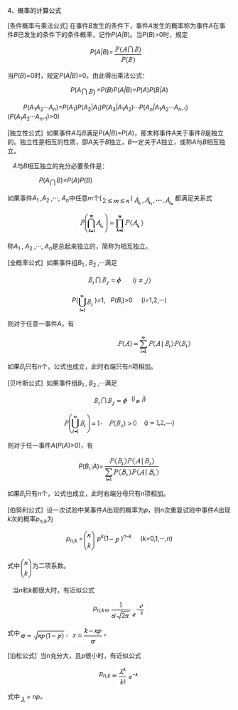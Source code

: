<div class=Section1>
<p class=MsoNormal><span lang=EN-US style='color:black'>4</span><span
lang=ZH-CN style='font-family:宋体_GB2312;color:black'>、概率的计算公式</span></p>
<p class=MsoNormal><span lang=EN-US>[</span><span lang=ZH-CN style='font-family:
宋体_GB2312'>条件概率与乘法公式</span><span lang=EN-US>] </span><span lang=ZH-CN
style='font-family:宋体_GB2312'>在事件</span><i><span lang=EN-US>B</span></i><span
lang=ZH-CN style='font-family:宋体_GB2312'>发生的条件下，事件</span><i><span lang=EN-US>A</span></i><span
lang=ZH-CN style='font-family:宋体_GB2312'>发生的概率称为事件</span><i><span lang=EN-US>A</span></i><span
lang=ZH-CN style='font-family:宋体_GB2312'>在事件</span><i><span lang=EN-US>B</span></i><span
lang=ZH-CN style='font-family:宋体_GB2312'>已发生的条件下的条件概率，记作</span><i><span
lang=EN-US>P</span></i><span lang=EN-US>(<i>A|B</i>)</span><span lang=ZH-CN
style='font-family:宋体_GB2312'>。当</span><i><span lang=EN-US>P</span></i><span
lang=EN-US>(<i>B</i>)<i>&gt;</i>0</span><span lang=ZH-CN style='font-family:
宋体_GB2312'>时，规定</span></p>
<p class=MsoNormal align=center style='text-align:center'><i><span lang=EN-US>P</span></i><span
lang=EN-US>(<i>A|B</i>)<i>=<sub><img width=68 height=44
src="res/17e9d95da129bdd93c34fb6cc6aaaa52_5840_files/image002.gif" u1:shapes="_x0000_i1025"
align=absmiddle><img width=12 height=23
src="res/17e9d95da129bdd93c34fb6cc6aaaa52_5840_files/image004.gif" u1:shapes="_x0000_i1026"></sub></i></span></p>
<p class=MsoNormal><span lang=ZH-CN style='font-family:宋体_GB2312'>当</span><i><span
lang=EN-US>P</span></i><span lang=EN-US>(<i>B</i>)<i>=</i>0</span><span
lang=ZH-CN style='font-family:宋体_GB2312'>时，规定</span><i><span lang=EN-US>P</span></i><span
lang=EN-US>(<i>A|B</i>)=0</span><span lang=ZH-CN style='font-family:宋体_GB2312'>。由此得出乘法公式：</span></p>
<p class=MsoNormal align=center style='text-align:center'><i><span lang=EN-US>P</span></i><span
lang=EN-US>(<i>A<sub><img width=35 height=21
src="res/17e9d95da129bdd93c34fb6cc6aaaa52_5840_files/image006.gif" u1:shapes="_x0000_i1027"
align=absmiddle></sub>=P</i>(<i>B</i>)<i>P</i>(<i>A|B</i>)<i>=P</i>(<i>A</i>)<i>P</i>(<i>B|A</i>)</span></p>
<p class=MsoNormal><span lang=EN-US>&nbsp;&nbsp;&nbsp;&nbsp;&nbsp;&nbsp;&nbsp;&nbsp;
<i>P</i>(<i>A</i><sub>1</sub><i>A</i><sub>2</sub>···<i>A<sub>n</sub></i>)<i>=P</i>(<i>A</i><sub>1</sub>)<i>P</i>(<i>A</i><sub>2</sub>|<i>A</i><sub>1</sub>)<i>P</i>(<i>A</i><sub>3</sub><i>|A</i><sub>1</sub><i>A</i><sub>2</sub>)···<i>P</i>(<i>A<sub>n</sub>|A</i><sub>1</sub><i>A</i><sub>2</sub>···<i>A<sub>n-</sub></i><sub>1</sub>)&nbsp;&nbsp;&nbsp;&nbsp;&nbsp;&nbsp;&nbsp;
(<i>P</i>(<i>A</i><sub>1</sub><i>A</i><sub>2</sub>···<i>A<sub>n</sub></i><sub>-1</sub>)&gt;0)</span></p>
<p class=MsoNormal><span lang=EN-US>[</span><span lang=ZH-CN style='font-family:
宋体_GB2312'>独立性公式</span><span lang=EN-US>]&nbsp; </span><span lang=ZH-CN
style='font-family:宋体_GB2312'>如果事件</span><i><span lang=EN-US>A</span></i><span
lang=ZH-CN style='font-family:宋体_GB2312'>与</span><i><span lang=EN-US>B</span></i><span
lang=ZH-CN style='font-family:宋体_GB2312'>满足</span><i><span lang=EN-US>P</span></i><span
lang=EN-US>(<i>A|B</i>)<i>=P</i>(<i>A</i>)</span><span lang=ZH-CN
style='font-family:宋体_GB2312'>，那末称事件</span><i><span lang=EN-US>A</span></i><span
lang=ZH-CN style='font-family:宋体_GB2312'>关于事件</span><i><span lang=EN-US>B</span></i><span
lang=ZH-CN style='font-family:宋体_GB2312'>是独立的。独立性是相互的性质，即</span><i><span
lang=EN-US>A</span></i><span lang=ZH-CN style='font-family:宋体_GB2312'>关于</span><i><span
lang=EN-US>B</span></i><span lang=ZH-CN style='font-family:宋体_GB2312'>独立，</span><i><span
lang=EN-US>B</span></i><span lang=ZH-CN style='font-family:宋体_GB2312'>一定关于</span><i><span
lang=EN-US>A</span></i><span lang=ZH-CN style='font-family:宋体_GB2312'>独立，或称</span><i><span
lang=EN-US>A</span></i><span lang=ZH-CN style='font-family:宋体_GB2312'>与</span><i><span
lang=EN-US>B</span></i><span lang=ZH-CN style='font-family:宋体_GB2312'>相互独立。</span></p>
<p class=MsoNormal><span lang=EN-US>&nbsp;&nbsp; <i>A</i></span><span
lang=ZH-CN style='font-family:宋体_GB2312'>与</span><i><span lang=EN-US>B</span></i><span
lang=ZH-CN style='font-family:宋体_GB2312'>相互独立的充分必要条件是：</span></p>
<p class=MsoNormal><span lang=EN-US>&nbsp;&nbsp;&nbsp;&nbsp;&nbsp;&nbsp;&nbsp;&nbsp;&nbsp;&nbsp;&nbsp;&nbsp;
&nbsp;&nbsp;&nbsp;&nbsp;&nbsp;<i>P</i>(<i>A<sub><img width=16 height=20
src="res/17e9d95da129bdd93c34fb6cc6aaaa52_5840_files/image008.gif" u1:shapes="_x0000_i1028"
align=absmiddle></sub>B</i>)<i>=P</i>(<i>A</i>)<i>P</i>(<i>B</i>)</span></p>
<p class=MsoNormal><span lang=ZH-CN style='font-family:宋体_GB2312'>如果事件</span><i><span
lang=EN-US>A</span></i><sub><span lang=EN-US>1 </span></sub><span lang=EN-US>,<i>A</i><sub>2
</sub>,···,<i> A<sub>n</sub></i></span><span lang=ZH-CN style='font-family:
宋体_GB2312'>中任意</span><i><span lang=EN-US>m</span></i><span lang=ZH-CN
style='font-family:宋体_GB2312'>个</span><span lang=EN-US>(<sub><img width=65
height=19 src="res/17e9d95da129bdd93c34fb6cc6aaaa52_5840_files/image010.gif"
u1:shapes="_x0000_i1029" align=absmiddle></sub>)<sub><img width=95 height=25
src="res/17e9d95da129bdd93c34fb6cc6aaaa52_5840_files/image012.gif" u1:shapes="_x0000_i1030"
align=absmiddle></sub></span><span lang=ZH-CN style='font-family:宋体_GB2312'>都满足关系式</span></p>
<pre><sub><span lang=EN-US>&nbsp; &nbsp;&nbsp;&nbsp;&nbsp;&nbsp;&nbsp;&nbsp;&nbsp;&nbsp;&nbsp;&nbsp;&nbsp;&nbsp;&nbsp;&nbsp;&nbsp;&nbsp;&nbsp;&nbsp;&nbsp;&nbsp;<img
width=148 height=48 src="res/17e9d95da129bdd93c34fb6cc6aaaa52_5840_files/image014.gif"
u1:shapes="_x0000_i1031"></span></sub><span lang=EN-US>&nbsp;&nbsp;&nbsp;&nbsp;&nbsp;&nbsp;&nbsp;&nbsp;&nbsp;</span></pre>
<p class=MsoNormal><span lang=ZH-CN style='font-family:宋体_GB2312'>称</span><i><span
lang=EN-US>A</span></i><sub><span lang=EN-US>1 </span></sub><span lang=EN-US>,<i>
A</i><sub>2 </sub>,···, <i>A<sub>n</sub></i></span><span lang=ZH-CN
style='font-family:宋体_GB2312'>是总起来独立的，简称为相互独立。</span></p>
<p class=MsoNormal><span lang=EN-US>[</span><span lang=ZH-CN style='font-family:
宋体_GB2312'>全概率公式</span><span lang=EN-US>]&nbsp; </span><span lang=ZH-CN
style='font-family:宋体_GB2312'>如果事件组</span><i><span lang=EN-US>B</span></i><sub><span
lang=EN-US>1 </span></sub><span lang=EN-US>, <i>B</i><sub>2 </sub>,···</span><span
lang=ZH-CN style='font-family:宋体_GB2312'>满足</span></p>
<p class=MsoNormal align=center style='text-align:center'><sub><span
lang=EN-US><img width=81 height=25
src="res/17e9d95da129bdd93c34fb6cc6aaaa52_5840_files/image016.gif" u1:shapes="_x0000_i1039"
align=absmiddle></span></sub><span lang=EN-US>&nbsp;&nbsp;&nbsp;&nbsp; <sub><img
width=45 height=21 src="res/17e9d95da129bdd93c34fb6cc6aaaa52_5840_files/image018.gif"
u1:shapes="_x0000_i1040" align=absmiddle></sub></span></p>
<p class=MsoNormal align=center style='text-align:center'><i><span lang=EN-US>P</span></i><span
lang=EN-US>(<sub><img width=37 height=45
src="res/17e9d95da129bdd93c34fb6cc6aaaa52_5840_files/image020.gif" u1:shapes="_x0000_i1041"
align=absmiddle></sub>)<i>=</i>1,&nbsp;&nbsp; <i>P</i>(<i>B<sub>i</sub></i>)<i>&gt;</i>0
<i>&nbsp;&nbsp;&nbsp;</i>&nbsp;(<i>i=</i>1,2,···)</span></p>
<p class=MsoNormal><span lang=ZH-CN style='font-family:宋体_GB2312'>则对于任意一事件</span><i><span
lang=EN-US>A</span></i><span lang=ZH-CN style='font-family:宋体_GB2312'>，有</span></p>
<pre><sub><span lang=EN-US>&nbsp;&nbsp;&nbsp;&nbsp;&nbsp;&nbsp;&nbsp;&nbsp;&nbsp;&nbsp;&nbsp;&nbsp;&nbsp;&nbsp;&nbsp;&nbsp;&nbsp;&nbsp;&nbsp;&nbsp;&nbsp;&nbsp;&nbsp;&nbsp;&nbsp;&nbsp;&nbsp;&nbsp;&nbsp;&nbsp;&nbsp;&nbsp;&nbsp;&nbsp; <img
width=169 height=45 src="res/17e9d95da129bdd93c34fb6cc6aaaa52_5840_files/image022.gif"
u1:shapes="_x0000_i1042"></span></sub></pre>
<p class=MsoNormal><span lang=ZH-CN style='font-family:宋体_GB2312'>如果</span><i><span
lang=EN-US>B<sub>i</sub></span></i><span lang=ZH-CN style='font-family:宋体_GB2312'>只有</span><i><span
lang=EN-US>n</span></i><span lang=ZH-CN style='font-family:宋体_GB2312'>个，公式也成立，此时右端只有</span><i><span
lang=EN-US>n</span></i><span lang=ZH-CN style='font-family:宋体_GB2312'>项相加。</span></p>
<p class=MsoNormal><span lang=EN-US>[</span><span lang=ZH-CN style='font-family:
宋体_GB2312'>贝叶斯公式</span><span lang=EN-US>]&nbsp; </span><span lang=ZH-CN
style='font-family:宋体_GB2312'>如果事件组</span><i><span lang=EN-US>B</span></i><sub><span
lang=EN-US>1 </span></sub><span lang=EN-US>, <i>B</i><sub>2 </sub>,···</span><span
lang=ZH-CN style='font-family:宋体_GB2312'>满足</span></p>
<p class=MsoNormal align=center style='text-align:center'><sub><span
lang=EN-US><img width=79 height=25
src="res/17e9d95da129bdd93c34fb6cc6aaaa52_5840_files/image024.gif" u1:shapes="_x0000_i1043"
align=absmiddle></span></sub><i><span lang=EN-US>&nbsp; </span></i><span
lang=EN-US>(<i>i<sub><img width=16 height=15
src="res/17e9d95da129bdd93c34fb6cc6aaaa52_5840_files/image026.gif" u1:shapes="_x0000_i1044"
align=absmiddle></sub>j</i>)</span></p>
<p class=MsoNormal align=center style='text-align:center'><sub><span
lang=EN-US><img width=85 height=48
src="res/17e9d95da129bdd93c34fb6cc6aaaa52_5840_files/image028.gif" u1:shapes="_x0000_i1045"
align=absmiddle></span></sub><span lang=EN-US>,&nbsp;&nbsp; <sub><img width=68
height=24 src="res/17e9d95da129bdd93c34fb6cc6aaaa52_5840_files/image030.gif"
u1:shapes="_x0000_i1046" align=absmiddle></sub>&nbsp;&nbsp;&nbsp;<sub><img
width=73 height=21 src="res/17e9d95da129bdd93c34fb6cc6aaaa52_5840_files/image032.gif"
u1:shapes="_x0000_i1047" align=absmiddle></sub></span></p>
<p class=MsoNormal><span lang=ZH-CN style='font-family:宋体_GB2312'>则对于任一事件</span><i><span
lang=EN-US>A</span></i><span lang=EN-US>(<i>P</i>(<i>A</i>)&gt;0)</span><span
lang=ZH-CN style='font-family:宋体_GB2312'>，有</span><span lang=ZH-CN> </span></p>
<p class=MsoNormal align=center style='text-align:center'><i><span lang=EN-US>P</span></i><span
lang=EN-US>(<i>B<sub>i </sub></i></span><span lang=EN-US style='font-family:
宋体_GB2312'>|</span><i><span lang=EN-US>A</span></i><span lang=EN-US>)<i>=<sub><img
width=128 height=60 src="res/17e9d95da129bdd93c34fb6cc6aaaa52_5840_files/image034.gif"
u1:shapes="_x0000_i1048" align=absmiddle></sub></i></span></p>
<p class=MsoNormal><span lang=ZH-CN style='font-family:宋体_GB2312'>如果</span><i><span
lang=EN-US>B<sub>i</sub></span></i><span lang=ZH-CN style='font-family:宋体_GB2312'>只有</span><i><span
lang=EN-US>n</span></i><span lang=ZH-CN style='font-family:宋体_GB2312'>个，公式也成立，此时右端分母只有</span><i><span
lang=EN-US>n</span></i><span lang=ZH-CN style='font-family:宋体_GB2312'>项相加。</span></p>
<p class=MsoNormal><span lang=EN-US>[</span><span lang=ZH-CN style='font-family:
宋体_GB2312'>伯努利公式</span><span lang=EN-US>]&nbsp; </span><span lang=ZH-CN
style='font-family:宋体_GB2312'>设一次试验中某事件</span><i><span lang=EN-US>A</span></i><span
lang=ZH-CN style='font-family:宋体_GB2312'>出现的概率为</span><i><span lang=EN-US>p</span></i><span
lang=ZH-CN style='font-family:宋体_GB2312'>，则</span><i><span lang=EN-US>n</span></i><span
lang=ZH-CN style='font-family:宋体_GB2312'>次重复试验中事件</span><i><span lang=EN-US>A</span></i><span
lang=ZH-CN style='font-family:宋体_GB2312'>出现</span><i><span lang=EN-US>k</span></i><span
lang=ZH-CN style='font-family:宋体_GB2312'>次的概率</span><i><span lang=EN-US>p<sub>n,k</sub></span></i><span
lang=ZH-CN style='font-family:宋体_GB2312'>为</span></p>
<p class=MsoNormal align=center style='text-align:center'><i><span lang=EN-US>p<sub>n,k
</sub>=<sub><img width=28 height=48
src="res/17e9d95da129bdd93c34fb6cc6aaaa52_5840_files/image036.gif" u1:shapes="_x0000_i1049"
align=absmiddle></sub></span></i><span lang=EN-US> <i>p<sup>k</sup></i>(1<sub><img
width=28 height=18 src="res/17e9d95da129bdd93c34fb6cc6aaaa52_5840_files/image038.gif"
u1:shapes="_x0000_i1050" align=absmiddle></sub>)<i><sup>n-k&nbsp;&nbsp;&nbsp;&nbsp;
</sup></i><sup>&nbsp;</sup>(<i>k=</i>0,1,···,<i>n</i>)</span></p>
<p class=MsoNormal><span lang=ZH-CN style='font-family:宋体_GB2312'>式中</span><i><sub><span
lang=EN-US><img width=28 height=48
src="res/17e9d95da129bdd93c34fb6cc6aaaa52_5840_files/image040.gif" u1:shapes="_x0000_i1051"
align=absmiddle></span></sub></i><span lang=ZH-CN style='font-family:宋体_GB2312'>为二项系数。</span></p>
<p class=MsoNormal><span lang=EN-US>&nbsp;&nbsp; </span><span lang=ZH-CN
style='font-family:宋体_GB2312'>当</span><i><span lang=EN-US>n</span></i><span
lang=ZH-CN style='font-family:宋体_GB2312'>和</span><i><span lang=EN-US>k</span></i><span
lang=ZH-CN style='font-family:宋体_GB2312'>都很大时，有近似公式</span></p>
<p class=MsoNormal align=center style='text-align:center'><i><span lang=EN-US>p<sub>n,k<img
width=13 height=13 src="res/17e9d95da129bdd93c34fb6cc6aaaa52_5840_files/image042.gif"
u1:shapes="_x0000_i1052" align=absmiddle><img width=49 height=44
src="res/17e9d95da129bdd93c34fb6cc6aaaa52_5840_files/image044.gif" u1:shapes="_x0000_i1053"
align=absmiddle><img width=31 height=35
src="res/17e9d95da129bdd93c34fb6cc6aaaa52_5840_files/image046.gif" u1:shapes="_x0000_i1054"
align=absmiddle></sub></span></i></p>
<p class=MsoNormal><span lang=ZH-CN style='font-family:宋体_GB2312'>式中</span><sub><span
lang=EN-US><img width=104 height=27
src="res/17e9d95da129bdd93c34fb6cc6aaaa52_5840_files/image048.gif" u1:shapes="_x0000_i1055"
align=absmiddle></span></sub><span lang=EN-US>,&nbsp; <sub><img width=73
height=41 src="res/17e9d95da129bdd93c34fb6cc6aaaa52_5840_files/image050.gif"
u1:shapes="_x0000_i1056" align=absmiddle></sub></span><span lang=ZH-CN
style='font-family:宋体_GB2312'>。</span></p>
<p class=MsoNormal><span lang=EN-US>[</span><span lang=ZH-CN style='font-family:
宋体_GB2312'>泊松公式</span><span lang=EN-US>]&nbsp; </span><span lang=ZH-CN
style='font-family:宋体_GB2312'>当</span><i><span lang=EN-US>n</span></i><span
lang=ZH-CN style='font-family:宋体_GB2312'>充分大，且</span><i><span lang=EN-US>p</span></i><span
lang=ZH-CN style='font-family:宋体_GB2312'>很小时，有近似公式</span></p>
<p class=MsoNormal align=center style='text-align:center'><i><span lang=EN-US>p<sub>n,k
<img width=13 height=13 src="res/17e9d95da129bdd93c34fb6cc6aaaa52_5840_files/image052.gif"
u1:shapes="_x0000_i1057" align=absmiddle><img width=24 height=44
src="res/17e9d95da129bdd93c34fb6cc6aaaa52_5840_files/image054.gif" u1:shapes="_x0000_i1058"
align=absmiddle><img width=25 height=21
src="res/17e9d95da129bdd93c34fb6cc6aaaa52_5840_files/image056.gif" u1:shapes="_x0000_i1059"
align=absmiddle></sub></span></i></p>
<p class=MsoNormal><span lang=ZH-CN style='font-family:宋体_GB2312'>式中</span><sub><span
lang=EN-US><img width=15 height=19
src="res/17e9d95da129bdd93c34fb6cc6aaaa52_5840_files/image058.gif" u1:shapes="_x0000_i1060"
align=absmiddle></span></sub><span lang=EN-US>= <i>np</i></span><i><span
lang=ZH-CN style='font-family:宋体_GB2312'>。</span></i></p>
</div>